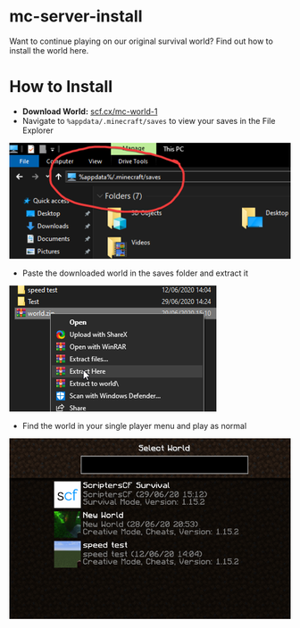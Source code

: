 # mc-server-install
Want to continue playing on our original survival world? Find out how to install the world here.

# How to Install
- **Download World:** [scf.cx/mc-world-1](https://scf.cx/mc-world-1)
- Navigate to `%appdata/.minecraft/saves` to view your saves in the File Explorer

![path](image.png)
- Paste the downloaded world in the saves folder and extract it

![extract](extract.png)
- Find the world in your single player menu and play as normal

![singleplayer](singleplayer.png)
